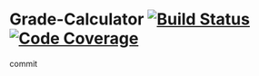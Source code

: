 # Grade-Calculator [![Build Status](https://travis-ci.org/joachimprinzbach/grade-calculator.svg?branch=master)](https://travis-ci.org/joachimprinzbach/grade-calculator) [![Code Coverage](https://img.shields.io/codecov/c/github/joachimprinzbach/grade-calculator/master.svg)](https://codecov.io/github/joachimprinzbach/grade-calculator?branch=master)

commit



